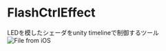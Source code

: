 # FlashCtrlEffect
LEDを模したシェーダをunity timelineで制御するツール  
![File from iOS](https://user-images.githubusercontent.com/42016856/74647943-f76de800-51bf-11ea-9aa5-0f27799e31be.gif)

